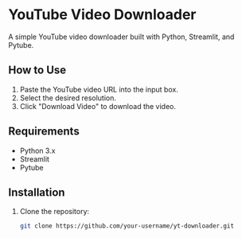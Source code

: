 # YouTube Video Downloader

A simple YouTube video downloader built with Python, Streamlit, and Pytube.

## How to Use
1. Paste the YouTube video URL into the input box.
2. Select the desired resolution.
3. Click "Download Video" to download the video.

## Requirements
- Python 3.x
- Streamlit
- Pytube

## Installation
1. Clone the repository:
   ```bash
   git clone https://github.com/your-username/yt-downloader.git
